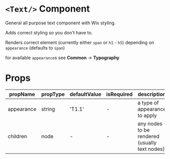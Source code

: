 # `<Text/>` Component

General all purpose text component with Wix styling.

Adds correct styling so you don't have to.

Renders correct element (currently either `span` or `h1` - `h5`) depending on `appearance` (defaults to `span`)

for available `appearance`s see **Common** -> **Typography**

# Props

| propName   | propType | defaultValue | isRequired | description                                   |
| ---        | ---      | ---          | ---        | ---                                           |
| appearance | string   | 'T1.1'       | -          | a type of appearance to apply                 |
| children   | node     | -            | -          | any nodes to be rendered (usually text nodes) |


